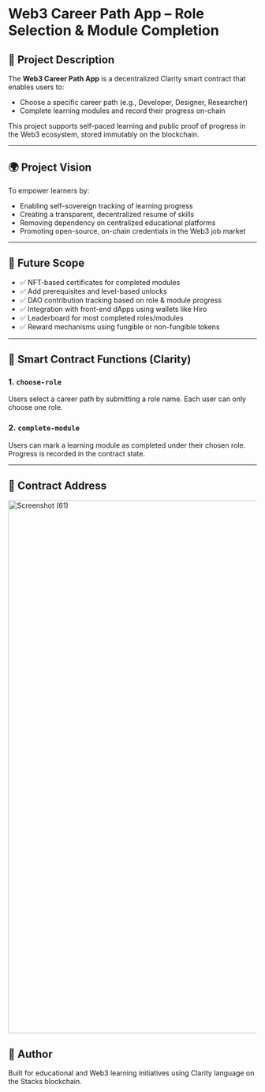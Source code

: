 # Web3 Career Path App – Role Selection & Module Completion

## 🧩 Project Description

The **Web3 Career Path App** is a decentralized Clarity smart contract that enables users to:
- Choose a specific career path (e.g., Developer, Designer, Researcher)
- Complete learning modules and record their progress on-chain

This project supports self-paced learning and public proof of progress in the Web3 ecosystem, stored immutably on the blockchain.

---

## 🌍 Project Vision

To empower learners by:
- Enabling self-sovereign tracking of learning progress
- Creating a transparent, decentralized resume of skills
- Removing dependency on centralized educational platforms
- Promoting open-source, on-chain credentials in the Web3 job market

---

## 🚀 Future Scope

- ✅ NFT-based certificates for completed modules  
- ✅ Add prerequisites and level-based unlocks  
- ✅ DAO contribution tracking based on role & module progress  
- ✅ Integration with front-end dApps using wallets like Hiro  
- ✅ Leaderboard for most completed roles/modules  
- ✅ Reward mechanisms using fungible or non-fungible tokens  

---

## 📜 Smart Contract Functions (Clarity)

### 1. `choose-role`  
Users select a career path by submitting a role name. Each user can only choose one role.

### 2. `complete-module`  
Users can mark a learning module as completed under their chosen role. Progress is recorded in the contract state.

---

## 🧾 Contract Address
<img width="1920" height="1080" alt="Screenshot (61)" src="https://github.com/user-attachments/assets/00713cf5-6a35-4664-ba72-8fafc765f8c9" />


## 👷 Author

Built for educational and Web3 learning initiatives using Clarity language on the Stacks blockchain.

